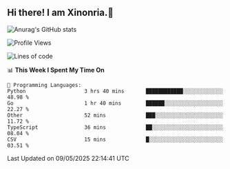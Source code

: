 ## Hi there! I am Xinonria.👋

![Anurag's GitHub stats](https://status-git-main-xinonrias-projects-f26540e3.vercel.app/api?username=xinonria&hide=stars,issues)

<!--START_SECTION:waka-->
![Profile Views](http://img.shields.io/badge/Profile%20Views-0-blue)

![Lines of code](https://img.shields.io/badge/From%20Hello%20World%20I%27ve%20Written-3.0%20million%20lines%20of%20code-blue)

📊 **This Week I Spent My Time On** 

```text
💬 Programming Languages: 
Python                   3 hrs 40 mins       ████████████░░░░░░░░░░░░░   48.98 % 
Go                       1 hr 40 mins        ██████░░░░░░░░░░░░░░░░░░░   22.27 % 
Other                    52 mins             ███░░░░░░░░░░░░░░░░░░░░░░   11.72 % 
TypeScript               36 mins             ██░░░░░░░░░░░░░░░░░░░░░░░   08.04 % 
CSV                      15 mins             █░░░░░░░░░░░░░░░░░░░░░░░░   03.51 % 
```


 Last Updated on 09/05/2025 22:14:41 UTC
<!--END_SECTION:waka-->

<!--
**xinonria/xinonria** is a ✨ _special_ ✨ repository because its `README.md` (this file) appears on your GitHub profile.

Here are some ideas to get you started:

- 🔭 I’m currently working on ...
- 🌱 I’m currently learning ...
- 👯 I’m looking to collaborate on ...
- 🤔 I’m looking for help with ...
- 💬 Ask me about ...
- 📫 How to reach me: ...
- 😄 Pronouns: ...
- ⚡ Fun fact: ...
-->
